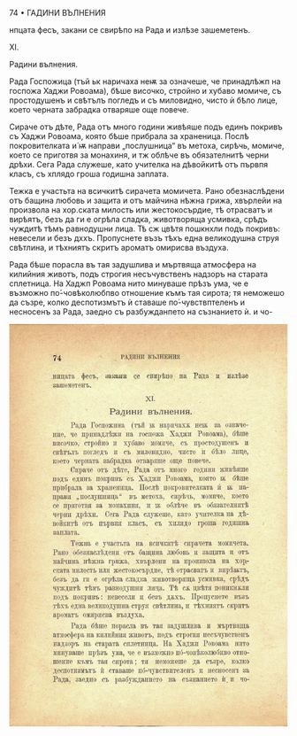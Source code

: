 ﻿74	• ГАДИНИ ВЪЛНЕНИЯ

нпцата фесъ, закани се свирѣпо на Рада и излѣзе зашеметенъ.

XI.

Радини вълнения.

Рада Госпожица (тъй ьк наричаха неѭ за означеше, че принадлѣжп на госпожа Хаджи Ровоама), бѣше височко, стройно и хубаво момиче, съ простодушенъ и свѣтълъ погледъ и съ миловидно, чисто ѝ бѣло лице, което черната забрадка отваряше още повече.

Сираче отъ дѣте, Рада отъ много години живѣяше подъ единъ покривъ съ Хаджи Ровоама, която бѣше прибрала за храненица. Послѣ покровителката и́ ѭ направи „послушница“ въ метоха, сирѣчь, момиче, което се приготвя за монахиня, и тж облѣче въ обязателнитѣ черни дрѣхи. Сега Рада служеше, като учителка на дѣвойкитѣ отъ първпя класъ, съ хплядо гроша годишна заплата.

Тежка е участьта на всичкитѣ сирачета момичета. Рано обезнаслѣдени отъ бащина любовь и защита и отъ майчина нѣжна грижа, хвърлейи на произвола на хор.ската милость или жестокосърдие, тѣ отрасватъ и вирѣятъ, безъ да ги е огрѣла сладка, животворяща усмивка, срѣдъ чуждитѣ тѣмъ равнодушни лица. Тѣ сж цвѣтя пошкнхли подъ покривъ: невесели и безъ дххъ. Пропуснете възъ тѣхъ една великодушна струя свѣтлина, и тѣхниятъ скритъ ароматъ омирисва въздуха.

Рада бѣше порасла въ тая задушлива и мъртвяща атмосфера на килийния животъ, подъ строгия несъчувственъ надзоръ на старата сплетница. На Хаджп Ровоама нито минуваше прѣзъ ума, че е възможно по́-човѣколюбпво отношение къмъ тая сирота; тя неможешо да съзре, колко деспотизмътъ ѝ ставаше по́-чувствптеленъ и несносенъ за Рада, заедно съ разбужданпето на съзнанието ѝ. и чо-

![original](images/087.jpg)

